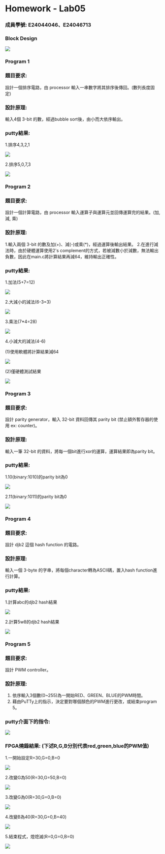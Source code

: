 # Homework - Lab05

### 成員學號: E24044046、E24046713

### Block Design

![](https://github.com/tysh0738/FPGA_Design/blob/master/Lab05/hw/E24044046/image/block_design.PNG)

### Program 1

### 題目要求:
設計一個排序電路，由 processor 輸入一串數字將其排序後傳回。(數列長度固定)

### 設計原理:
輸入4個 3-bit 的數，經過bubble sort後，由小而大依序輸出。

### putty結果:
1.排序4,3,2,1

![](https://github.com/tysh0738/FPGA_Design/blob/master/Lab05/hw/E24044046/image/sorting_01.PNG)

2.排序5,0,7,3

![](https://github.com/tysh0738/FPGA_Design/blob/master/Lab05/hw/E24044046/image/sorting_02.PNG)

### Program 2

### 題目要求:
設計一個計算電路，由 processor 輸入運算子與運算元並回傳運算完的結果。(加, 減, 乘)

### 設計原理:
1.輸入兩個 3-bit 的數及加(+)、減(-)或乘(*)，經過運算後輸出結果。
2.在進行減法時，由於硬體運算使用2's complement的方式，若被減數小於減數，無法輸出負數，因此在main.c將計算結果再減64，維持輸出正確性。

### putty結果:
1.加法(5+7=12)

![](https://github.com/tysh0738/FPGA_Design/blob/master/Lab05/hw/E24044046/image/arithmetic_01.PNG)

2.大減小的減法(6-3=3)

![](https://github.com/tysh0738/FPGA_Design/blob/master/Lab05/hw/E24044046/image/arithmetic_02.PNG)

3.乘法(7*4=28)

![](https://github.com/tysh0738/FPGA_Design/blob/master/Lab05/hw/E24044046/image/arithmetic_03.PNG)

4.小減大的減法(4-6)

(1)使用軟體將計算結果減64

![](https://github.com/tysh0738/FPGA_Design/blob/master/Lab05/hw/E24044046/image/arithmetic_04.PNG)

(2)僅硬體測試結果 

![](https://github.com/tysh0738/FPGA_Design/blob/master/Lab05/hw/E24044046/image/arithmetic_05.PNG)

### Program 3

### 題目要求:
設計 parity generator，輸入 32-bit 資料回傳其 parity bit (禁止額外暫存器的使用 ex: counter)。

### 設計原理:
輸入一筆 32-bit 的資料，將每一個bit進行xor的運算，運算結果即為parity bit。

### putty結果:
1.10(binary:1010)的parity bit為0

![](https://github.com/tysh0738/FPGA_Design/blob/master/Lab05/hw/E24044046/image/parity_01.PNG)

2.11(binary:1011)的parity bit為0

![](https://github.com/tysh0738/FPGA_Design/blob/master/Lab05/hw/E24044046/image/parity_02.PNG)


### Program 4

### 題目要求:
設計 djb2 這個 hash function 的電路。

### 設計原理:
輸入一個 3-byte 的字串，將每個character轉為ASCII碼，置入hash function進行計算。

### putty結果:
1.計算abc的djb2 hash結果

![](https://github.com/tysh0738/FPGA_Design/blob/master/Lab05/hw/E24044046/image/hash_01.PNG)

2.計算5w8的djb2 hash結果

![](https://github.com/tysh0738/FPGA_Design/blob/master/Lab05/hw/E24044046/image/hash_02.PNG)

### Program 5

### 題目要求:
設計 PWM controller。

### 設計原理:
1. 依序輸入3個數(0~255)為一開始RED、GREEN、BLUE的PWM時間。
2. 藉由PuTTy上的指示，決定要對哪個顏色的PWM進行更改，或結束program 5。

### putty介面下的指令:

![](https://github.com/tysh0738/FPGA_Design/blob/master/Lab05/hw/E24044046/image/PWM_01.PNG)

### FPGA燒錄結果: (下述R,G,B分別代表red,green,blue的PWM值)
1.一開始設定R=30,G=0,B=0

![](https://github.com/tysh0738/FPGA_Design/blob/master/Lab05/hw/E24044046/image/PWM_02.PNG)

2.改變G為50(R=30,G=50,B=0)

![](https://github.com/tysh0738/FPGA_Design/blob/master/Lab05/hw/E24044046/image/PWM_03.PNG)

3.改變G為0(R=30,G=0,B=0)

![](https://github.com/tysh0738/FPGA_Design/blob/master/Lab05/hw/E24044046/image/PWM_02.PNG)

4.改變B為40(R=30,G=0,B=40)

![](https://github.com/tysh0738/FPGA_Design/blob/master/Lab05/hw/E24044046/image/PWM_04.PNG)

5.結束程式，燈熄滅(R=0,G=0,B=0)

![](https://github.com/tysh0738/FPGA_Design/blob/master/Lab05/hw/E24044046/image/PWM_05.PNG)




